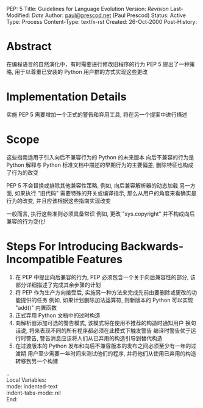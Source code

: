 
PEP: 5
Title: Guidelines for Language Evolution
Version: $Revision$
Last-Modified: $Date$
Author: paul@prescod.net (Paul Prescod)
Status: Active
Type: Process
Content-Type: text/x-rst
Created: 26-Oct-2000
Post-History:


Abstract
========

在编程语言的自然演化中，有时需要进行修改旧程序的行为
PEP 5 提出了一种策略, 用于以尊重已安装的 Python 用户群的方式实现这些更改

Implementation Details
======================

实施 PEP 5 需要增加一个正式的警告和弃用工具, 将在另一个提案中进行描述

Scope
=====

这些指南适用于引入向后不兼容行为的 Python 的未来版本
向后不兼容的行为是 Python 解释与 Python 标准文档中描述的早期行为的主要偏差, 删除特征也构成了行为的改变

PEP 5 不会替换或排除其他兼容性策略, 例如, 向后兼容解析器的动态加载
另一方面, 如果执行 "旧代码" 需要特殊的开关或编译指示, 那么从用户的角度来看确实是行为的改变, 并且应该根据这些指南实现改变

一般而言, 执行这些准则必须具备常识
例如, 更改 "sys.copyright" 并不构成向后兼容的行为变化!

Steps For Introducing Backwards-Incompatible Features
=====================================================

1. 在 PEP 中提出向后兼容的行为, PEP 必须包含一个关于向后兼容性的部分, 该部分详细描述了完成其余步骤的计划
2. 将 PEP 作为生产方向接受后, 实施另一种方法来完成先前由要删除或更改的功能提供的任务
   例如, 如果计划删除加法运算符, 则新版本的 Python 可以实现 "add()" 内置函数
3. 正式弃用 Python 文档中的过时构造
4. 向解析器添加可选的警告模式, 该模式将在使用不推荐的构造时通知用户
   换句话说, 将来表现不同的所有程序都必须在此模式下触发警告
   编译时警告优于运行时警告, 警告消息应该将人们从已弃用的构造引导到替代构造
5. 在过渡版本的 Python 发布和向后不兼容版本的发布之间必须至少有一年的过渡期
   用户至少需要一年时间来测试他们的程序, 并将他们从使用已弃用的构造转移到另一个构建

..  
   Local Variables:  
   mode: indented-text  
   indent-tabs-mode: nil  
   End:  
